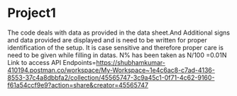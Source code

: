 # Project1
The code deals with data as provided in the data sheet.And Additional signs and data provided are displayed and is need to be written for proper identification of the setup.
It is case sensitive and therefore proper care is need to be given while filling in datas.
N% has been taken as N/100 =0.01N
Link to access API Endpoints=https://shubhamkumar-410194.postman.co/workspace/My-Workspace~1e4c6ac8-c7ad-4136-8553-37c4a8dbbfa2/collection/45565747-3c9a45c1-0f71-4c62-9160-f61a54ccf9e9?action=share&creator=45565747
